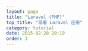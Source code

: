 ```yaml
---
layout: page
title: "Laravel (PHP)"
top_title: "部署 Laravel 应用"
category: tutorial
date: 2015-02-28 20:19
order: 3
---
```


